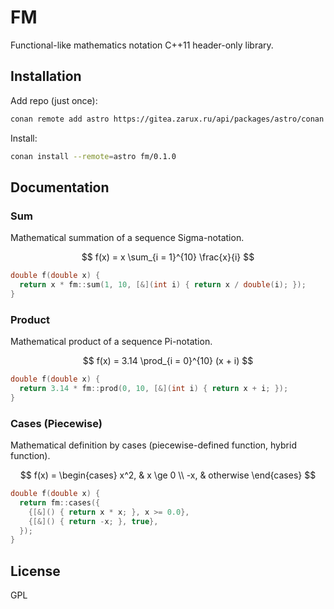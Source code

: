 # FM 

Functional-like mathematics notation C++11 header-only library.

## Installation

Add repo (just once):

```sh
conan remote add astro https://gitea.zarux.ru/api/packages/astro/conan
```

Install:

```sh
conan install --remote=astro fm/0.1.0
```

## Documentation

### Sum

Mathematical summation of a sequence Sigma-notation.

$$
f(x) = x \sum_{i = 1}^{10} \frac{x}{i}
$$

```cpp
double f(double x) {
  return x * fm::sum(1, 10, [&](int i) { return x / double(i); });
}
```

### Product

Mathematical product of a sequence Pi-notation.

$$
f(x) = 3.14 \prod_{i = 0}^{10} (x + i)
$$

```cpp
double f(double x) {
  return 3.14 * fm::prod(0, 10, [&](int i) { return x + i; });
}
```

### Cases (Piecewise)

Mathematical definition by cases (piecewise-defined function, hybrid function).

$$
f(x) =
\begin{cases}
  x^2, & x \ge 0 \\
  -x, & otherwise
\end{cases}
$$

```cpp
double f(double x) {
  return fm::cases({
    {[&]() { return x * x; }, x >= 0.0},
    {[&]() { return -x; }, true},
  });
}
```

## License

GPL